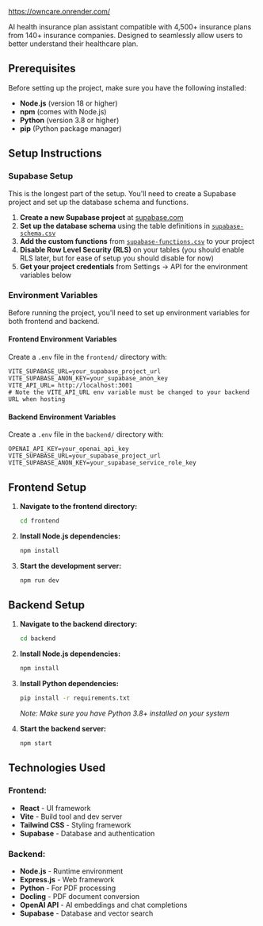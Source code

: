 https://owncare.onrender.com/

AI health insurance plan assistant compatible with 4,500+ insurance plans from 140+ insurance companies.
Designed to seamlessly allow users to better understand their healthcare plan.


## Prerequisites

Before setting up the project, make sure you have the following installed:

- **Node.js** (version 18 or higher)
- **npm** (comes with Node.js)
- **Python** (version 3.8 or higher)
- **pip** (Python package manager)


## Setup Instructions

### Supabase Setup
This is the longest part of the setup. You'll need to create a Supabase project and set up the database schema and functions.

1. **Create a new Supabase project** at [supabase.com](https://supabase.com)
2. **Set up the database schema** using the table definitions in [`supabase-schema.csv`](./supabase-schema.csv)
3. **Add the custom functions** from [`supabase-functions.csv`](./supabase-functions.csv) to your project
4. **Disable Row Level Security (RLS)** on your tables (you should enable RLS later, but for ease of setup you should disable for now)
5. **Get your project credentials** from Settings → API for the environment variables below

### Environment Variables

Before running the project, you'll need to set up environment variables for both frontend and backend.

#### Frontend Environment Variables
Create a `.env` file in the `frontend/` directory with:
```env
VITE_SUPABASE_URL=your_supabase_project_url
VITE_SUPABASE_ANON_KEY=your_supabase_anon_key
VITE_API_URL= http://localhost:3001
# Note the VITE_API_URL env variable must be changed to your backend URL when hosting
```

#### Backend Environment Variables
Create a `.env` file in the `backend/` directory with:
```env
OPENAI_API_KEY=your_openai_api_key
VITE_SUPABASE_URL=your_supabase_project_url
VITE_SUPABASE_ANON_KEY=your_supabase_service_role_key
```


## Frontend Setup

1. **Navigate to the frontend directory:**
   ```bash
   cd frontend
   ```

2. **Install Node.js dependencies:**
   ```bash
   npm install
   ```

3. **Start the development server:**
   ```bash
   npm run dev
   ```


## Backend Setup

1. **Navigate to the backend directory:**
   ```bash
   cd backend
   ```

2. **Install Node.js dependencies:**
   ```bash
   npm install
   ```

3. **Install Python dependencies:**
   ```bash
   pip install -r requirements.txt
   ```
   *Note: Make sure you have Python 3.8+ installed on your system*

4. **Start the backend server:**
   ```bash
   npm start
   ```


## Technologies Used

### Frontend:
- **React** - UI framework
- **Vite** - Build tool and dev server
- **Tailwind CSS** - Styling framework
- **Supabase** - Database and authentication

### Backend:
- **Node.js** - Runtime environment
- **Express.js** - Web framework
- **Python** - For PDF processing
- **Docling** - PDF document conversion
- **OpenAI API** - AI embeddings and chat completions
- **Supabase** - Database and vector search